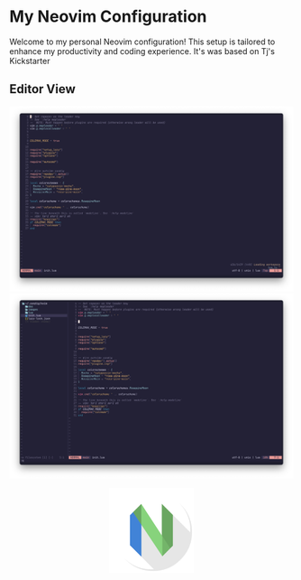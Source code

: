 # My Neovim Configuration

Welcome to my personal Neovim configuration! This setup is tailored to enhance my productivity and coding experience.
It's was based on Tj's Kickstarter 

<style>
  .image-container {
    text-align: center;
  }
</style>

## Editor View

![Editor View2](images/sc2.png)
![Editor View](images/sc1.png)


<div class="image-container">
<img src="images/logo.svg" alt="Editor View" width="150">
</div>


